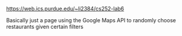 https://web.ics.purdue.edu/~li2384/cs252-lab6

Basically just a page using the Google Maps API to randomly choose restaurants given certain filters
